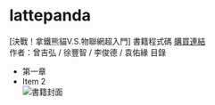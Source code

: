# lattepanda
[決戰！拿鐵熊貓V.S.物聯網超入門] 書籍程式碼   [購買連結](http://www.cavedu.com)<br>
作者：曾吉弘 / 徐豐智 / 李俊德 / 袁佑緣
目錄<br>
* 第一章
* Item 2<br>
![書籍封面](https://i.imgur.com/HR4sCEC.jpg)
